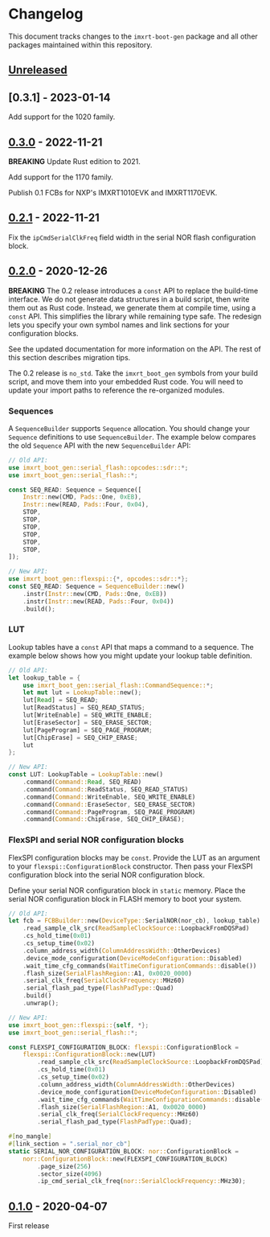 # Changelog

This document tracks changes to the `imxrt-boot-gen` package and all other
packages maintained within this repository.

## [Unreleased]

## [0.3.1] - 2023-01-14

Add support for the 1020 family.

## [0.3.0] - 2022-11-21

**BREAKING** Update Rust edition to 2021.

Add support for the 1170 family.

Publish 0.1 FCBs for NXP's IMXRT1010EVK and IMXRT1170EVK.

## [0.2.1] - 2022-11-21

Fix the `ipCmdSerialClkFreq` field width in the serial NOR flash configuration
block.

## [0.2.0] - 2020-12-26

**BREAKING** The 0.2 release introduces a `const` API to replace the build-time
interface. We do not generate data structures in a build script, then write them
out as Rust code. Instead, we generate them at compile time, using a `const` API.
This simplifies the library while remaining type safe. The redesign lets you
specify your own symbol names and link sections for your configuration blocks.

See the updated documentation for more information on the API. The rest of this
section describes migration tips.

The 0.2 release is `no_std`. Take the `imxrt_boot_gen` symbols from your build
script, and move them into your embedded Rust code. You will need to update
your import paths to reference the re-organized modules.

### Sequences

A `SequenceBuilder` supports `Sequence` allocation. You should change your
`Sequence` definitions to use `SequenceBuilder`. The example below compares
the old `Sequence` API with the new `SequenceBuilder` API:

```rust
// Old API:
use imxrt_boot_gen::serial_flash::opcodes::sdr::*;
use imxrt_boot_gen::serial_flash::*;

const SEQ_READ: Sequence = Sequence([
    Instr::new(CMD, Pads::One, 0xEB),
    Instr::new(READ, Pads::Four, 0x04),
    STOP,
    STOP,
    STOP,
    STOP,
    STOP,
    STOP,
]);

// New API:
use imxrt_boot_gen::flexspi::{*, opcodes::sdr::*};
const SEQ_READ: Sequence = SequenceBuilder::new()
    .instr(Instr::new(CMD, Pads::One, 0xEB))
    .instr(Instr::new(READ, Pads::Four, 0x04))
    .build();
```

### LUT

Lookup tables have a `const` API that maps a command to a sequence. The example
below shows how you might update your lookup table definition.

```rust
// Old API:
let lookup_table = {
    use imxrt_boot_gen::serial_flash::CommandSequence::*;
    let mut lut = LookupTable::new();
    lut[Read] = SEQ_READ;
    lut[ReadStatus] = SEQ_READ_STATUS;
    lut[WriteEnable] = SEQ_WRITE_ENABLE;
    lut[EraseSector] = SEQ_ERASE_SECTOR;
    lut[PageProgram] = SEQ_PAGE_PROGRAM;
    lut[ChipErase] = SEQ_CHIP_ERASE;
    lut
};

// New API:
const LUT: LookupTable = LookupTable::new()
    .command(Command::Read, SEQ_READ)
    .command(Command::ReadStatus, SEQ_READ_STATUS)
    .command(Command::WriteEnable, SEQ_WRITE_ENABLE)
    .command(Command::EraseSector, SEQ_ERASE_SECTOR)
    .command(Command::PageProgram, SEQ_PAGE_PROGRAM)
    .command(Command::ChipErase, SEQ_CHIP_ERASE);
```

### FlexSPI and serial NOR configuration blocks

FlexSPI configuration blocks may be `const`. Provide the LUT as an argument
to your `flexspi::ConfigurationBlock` constructor. Then pass your FlexSPI
configuration block into the serial NOR configuration block.

Define your serial NOR configuration block in `static` memory. Place the serial
NOR configuration block in FLASH memory to boot your system.

```rust
// Old API:
let fcb = FCBBuilder::new(DeviceType::SerialNOR(nor_cb), lookup_table)
    .read_sample_clk_src(ReadSampleClockSource::LoopbackFromDQSPad)
    .cs_hold_time(0x01)
    .cs_setup_time(0x02)
    .column_address_width(ColumnAddressWidth::OtherDevices)
    .device_mode_configuration(DeviceModeConfiguration::Disabled)
    .wait_time_cfg_commands(WaitTimeConfigurationCommands::disable())
    .flash_size(SerialFlashRegion::A1, 0x0020_0000)
    .serial_clk_freq(SerialClockFrequency::MHz60)
    .serial_flash_pad_type(FlashPadType::Quad)
    .build()
    .unwrap();

// New API:
use imxrt_boot_gen::flexspi::{self, *};
use imxrt_boot_gen::serial_flash::*;

const FLEXSPI_CONFIGURATION_BLOCK: flexspi::ConfigurationBlock =
    flexspi::ConfigurationBlock::new(LUT)
        .read_sample_clk_src(ReadSampleClockSource::LoopbackFromDQSPad)
        .cs_hold_time(0x01)
        .cs_setup_time(0x02)
        .column_address_width(ColumnAddressWidth::OtherDevices)
        .device_mode_configuration(DeviceModeConfiguration::Disabled)
        .wait_time_cfg_commands(WaitTimeConfigurationCommands::disable())
        .flash_size(SerialFlashRegion::A1, 0x0020_0000)
        .serial_clk_freq(SerialClockFrequency::MHz60)
        .serial_flash_pad_type(FlashPadType::Quad);

#[no_mangle]
#[link_section = ".serial_nor_cb"]
static SERIAL_NOR_CONFIGURATION_BLOCK: nor::ConfigurationBlock =
    nor::ConfigurationBlock::new(FLEXSPI_CONFIGURATION_BLOCK)
        .page_size(256)
        .sector_size(4096)
        .ip_cmd_serial_clk_freq(nor::SerialClockFrequency::MHz30);
```

## [0.1.0] - 2020-04-07

First release

[Unreleased]: https://github.com/imxrt-rs/imxrt-boot-gen/compare/v0.2.1...HEAD
[0.3.0]: https://github.com/imxrt-rs/imxrt-boot-gen/compare/v0.2.1...v0.3.0
[0.2.1]: https://github.com/imxrt-rs/imxrt-boot-gen/compare/v0.2.0...v0.2.1
[0.2.0]: https://github.com/imxrt-rs/imxrt-boot-gen/compare/v0.1.0...v0.2.0
[0.1.0]: https://github.com/imxrt-rs/imxrt-boot-gen/releases/tag/v0.1.0

